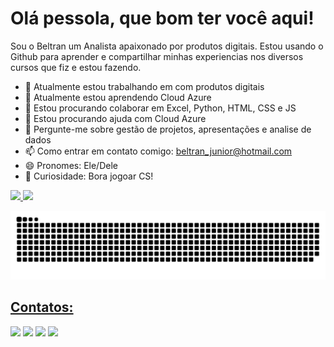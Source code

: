 # Olá pessola, que bom ter você aqui!
Sou o Beltran um Analista apaixonado por produtos digitais. Estou usando o Github para aprender e compartilhar minhas experiencias nos diversos cursos que fiz e estou fazendo.

- 🔭 Atualmente estou trabalhando em com produtos digitais
- 🌱 Atualmente estou aprendendo Cloud Azure
- :roller_coaster: Estou procurando colaborar em Excel, Python, HTML, CSS e JS
- 🤔 Estou procurando ajuda com Cloud Azure
- 💬 Pergunte-me sobre gestão de projetos, apresentações e analise de dados
- 📫 Como entrar em contato comigo: beltran_junior@hotmail.com
- 😄 Pronomes: Ele/Dele
- :gun: Curiosidade: Bora jogoar CS!

<div>
<a href="https://github.com/ofion87">
<img loading="lazy" height="180em" src="https://github-readme-stats.vercel.app/api/top-langs/?username=ofion87&layout=compact&langs_count=7&theme=dracula"/>
<img loading="lazy" height="180em" src="https://github-readme-stats.vercel.app/api?username=ofion87&show_icons=true&theme=dracula&include_all_commits=true&count_private=true"/>
</div>

![Snake animation](https://github.com/ofion87/Beltran/blob/output/github-contribution-grid-snake.svg)

## Contatos:

<div>
<a href="https://instagram.com/beltran_junior" target="_blank"><img loading="lazy" src="https://img.shields.io/badge/-Instagram-%23E4405F?style=for-the-badge&logo=instagram&logoColor=white" target="_blank"></a>
<a href="https://www.twitch.tv/beltran_junio" target="_blank"><img loading="lazy" src="https://img.shields.io/badge/Twitch-9146FF?style=for-the-badge&logo=twitch&logoColor=white" target="_blank"></a>
<a href = "mailto:beltran_junior@hotmail.com"><img loading="lazy" src="https://img.shields.io/badge/Gmail-D14836?style=for-the-badge&logo=gmail&logoColor=white" target="_blank"></a>
<a href="https://www.linkedin.com/in/jos%C3%A9-antonio-beltran-junior-65808a59/" target="_blank"><img loading="lazy" src="https://img.shields.io/badge/-LinkedIn-%230077B5?style=for-the-badge&logo=linkedin&logoColor=white" target="_blank"></a>   
</div>
